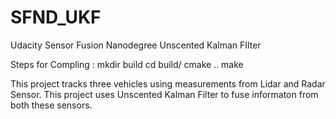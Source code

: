 # SFND_UKF
Udacity Sensor Fusion Nanodegree Unscented Kalman FIlter

Steps for Compling : 
mkdir build
cd build/
cmake ..
make

This project tracks three vehicles using measurements from Lidar and Radar Sensor. This project uses Unscented Kalman Filter to fuse informaton from both these sensors.
